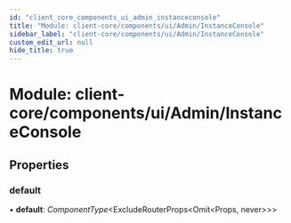 ```yaml
---
id: "client_core_components_ui_admin_instanceconsole"
title: "Module: client-core/components/ui/Admin/InstanceConsole"
sidebar_label: "client-core/components/ui/Admin/InstanceConsole"
custom_edit_url: null
hide_title: true
---
```


# Module: client-core/components/ui/Admin/InstanceConsole

## Properties

### default

• **default**: *ComponentType*<ExcludeRouterProps<Omit<Props, never\>\>\>
